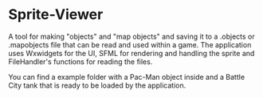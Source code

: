 # Sprite-Viewer

A tool for making "objects" and "map objects" and saving it to a .objects or .mapobjects file that can be read and used within a game.
The application uses Wxwidgets for the UI, SFML for rendering and handling the sprite and FileHandler's functions for reading the files.

You can find a example folder with a Pac-Man object inside and a Battle City tank that is ready to be loaded by the application.
